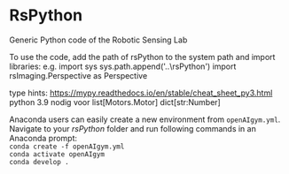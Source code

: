 # RsPython

Generic Python code of the Robotic Sensing Lab

To use the code, add the path of rsPython to the system path and import libraries:
e.g.
import sys
sys.path.append('..\\rsPython')
import rsImaging.Perspective as Perspective

type hints:
https://mypy.readthedocs.io/en/stable/cheat_sheet_py3.html
python 3.9 nodig voor list[Motors.Motor]  dict[str:Number]

Anaconda users can easily create a new environment from `openAIgym.yml`. Navigate to your *rsPython* folder and run following commands in an Anaconda prompt:  
`conda create -f openAIgym.yml`  
`conda activate openAIgym`  
`conda develop .`

